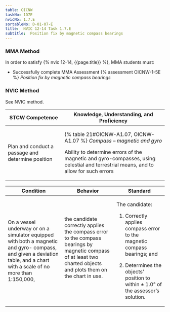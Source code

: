 ```yaml
---
table: OICNW
taskNo: 1D7E
nvicNo: 1.7.E 
sortableNo: D-01-07-E
title:  NVIC 12-14 Task 1.7.E
subtitle:  Position fix by magnetic compass bearings
---
```



### MMA Method

In order to satisfy  {% nvic 12-14, {{page.title}}  %}, MMA students must:

* Successfully complete MMA Assessment {% assessment OICNW-1-5E %} *Position fix by magnetic compass bearings*


### NVIC Method

<a onclick="togglevisibility('nvic_methods')" >See NVIC method.</a>

<div id='nvic_methods' class='hide'>

<table>
<thead>
<tr>
<th class='forty'> STCW Competence </th>
<th class='sixty'> Knowledge, Understanding, and Proficiency </th>
</tr>
</thead>




<tbody>
<tr><td markdown='1'>

Plan and conduct a passage and determine position

</td><td markdown='1'>

{% table 21#OICNW-A1.07, OICNW-A1.07 %} *Compass – magnetic and gyro*

Ability to determine errors of the magnetic and gyro-compasses, using celestial and terrestrial means, and to allow for such errors

</td></tr>


</tbody>
</table>


<table>
<thead>
<tr><th class='twenty'>  Condition </th><th class='twenty'> Behavior </th><th  class='sixty'>Standard </th></tr>
</thead>
<tbody >



<tr><td markdown='1'>

On a vessel underway or on a simulator equipped with both a magnetic and gyro- compass, and given a deviation table, and a chart with a scale of no more than 1:150,000,

</td><td markdown='1'>

the candidate correctly applies the compass error to the compass bearings by magnetic compass of at least two charted objects and plots them on the chart in use.

<br>

<div class="tooltip" markdown='1'>



</div>


</td><td markdown='1'>

The candidate:

1. Correctly applies compass error to the magnetic compass bearings; and

2. Determines the objects’ position to within ± 1.0° of the assessor’s solution.

</td></tr>
</tbody>
</table>
</div>
